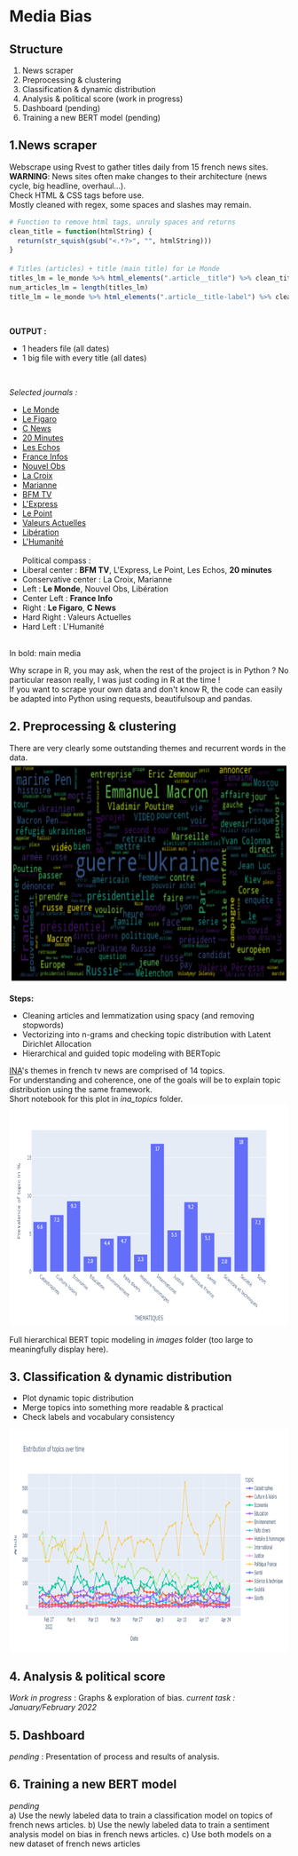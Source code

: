 # Media Bias

## Structure
1. News scraper
2. Preprocessing & clustering
3. Classification & dynamic distribution
4. Analysis & political score (work in progress)
5. Dashboard (pending)
6. Training a new BERT model (pending)


## 1.News scraper
Webscrape using Rvest to gather titles daily from 15 french news sites.<br>
**WARNING**: News sites often make changes to their architecture (news cycle, big headline, overhaul...).<br>
Check HTML & CSS tags before use.<br>
Mostly cleaned with regex, some spaces and slashes may remain.<br>

```r
# Function to remove html tags, unruly spaces and returns
clean_title = function(htmlString) {
  return(str_squish(gsub("<.*?>", "", htmlString)))
}

# Titles (articles) + title (main title) for Le Monde
titles_lm = le_monde %>% html_elements(".article__title") %>% clean_title
num_articles_lm = length(titles_lm)
title_lm = le_monde %>% html_elements(".article__title-label") %>% clean_title
```

<br>

**OUTPUT :** 
- 1 headers file (all dates)
- 1 big file with every title (all dates)

<br>

_Selected journals :_
- [Le Monde](https://www.lemonde.fr/)
- [Le Figaro](https://www.lefigaro.fr/)
- [C News](https://www.cnews.fr/)
- [20 Minutes](https://www.20minutes.fr/)
- [Les Echos](https://www.lesechos.fr/)
- [France Infos](https://www.francetvinfo.fr/)
- [Nouvel Obs](https://www.nouvelobs.com/)
- [La Croix](https://www.la-croix.fr/)
- [Marianne](https://www.marianne.net/)
- [BFM TV](https://www.bfmtv.com/)
- [L'Express](https://www.lexpress.fr/)
- [Le Point](https://www.lepoint.fr/)
- [Valeurs Actuelles](https://www.valeursactuelles.com/)
- [Libération](https://www.liberation.fr/)
- [L'Humanité](https://www.humanite.fr/)
<br><br>
Political compass :
- Liberal center : **BFM TV**, L'Express, Le Point, Les Echos, **20 minutes**
- Conservative center : La Croix, Marianne
- Left : **Le Monde**, Nouvel Obs, Libération
- Center Left : **France Info**
- Right : **Le Figaro**, **C News**
- Hard Right : Valeurs Actuelles
- Hard Left : L'Humanité

<br>
In bold: main media

Why scrape in R, you may ask, when the rest of the project is in Python ? No particular reason really, I was just coding in R at the time !<br>
If you want to scrape your own data and don't know R, the code can easily be adapted into Python using requests, beautifulsoup and pandas.


## 2. Preprocessing & clustering
There are very clearly some outstanding themes and recurrent words in the data.
<img src="https://github.com/Ukratic/Media_bias/blob/main/images/wcloud.png" alt="Wcloud" width="800" height="400"/>


**Steps:**
- Cleaning articles and lemmatization using spacy (and removing stopwords)
- Vectorizing into n-grams and checking topic distribution with Latent Dirichlet Allocation
- Hierarchical and guided topic modeling with BERTopic

<a href="https://www.ina.fr/">INA</a>'s themes in french tv news are comprised of 14 topics.<br>
For understanding and coherence, one of the goals will be to explain topic distribution using the same framework.<br>
Short notebook for this plot in *ina_topics* folder.<br>
<img src="https://github.com/Ukratic/Media_bias/blob/main/images/ina_topics.png" alt="INA topics" width="800" height="400"/>

Full hierarchical BERT topic modeling in *images* folder (too large to meaningfully display here).

## 3. Classification & dynamic distribution

- Plot dynamic topic distribution
- Merge topics into something more readable & practical 
- Check labels and vocabulary consistency
<img src="https://github.com/Ukratic/Media_bias/blob/main/images/distrib.png" alt="Dynamic Distribution of topics" width="800" height="400"/>

## 4. Analysis & political score
*Work in progress* : Graphs & exploration of bias. *current task : January/February 2022*
## 5. Dashboard
*pending* : Presentation of process and results of analysis.
## 6. Training a new BERT model
*pending* <br>
a) Use the newly labeled data to train a classification model on topics of french news articles.
b) Use the newly labeled data to train a sentiment analysis model on bias in french news articles.
c) Use both models on a new dataset of french news articles